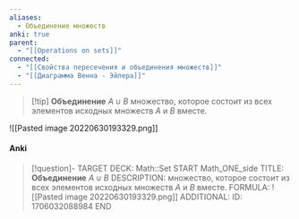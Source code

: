 ```yaml
---
aliases:
  - Объединение множеств
anki: true
parent:
  - "[[Operations on sets]]"
connected:
  - "[[Свойства пересечения и объединения множеств]]"
  - "[[Диаграмма Венна - Эйлера]]"
---
```


> [!tip] **Объединение** $A∪B$ 
множество, которое состоит из всех элементов исходных множеств $A$ и $B$ вместе. 

![[Pasted image 20220630193329.png]]

#### Anki
> [!question]-
TARGET DECK: Math::Set
START
Math_ONE_side
TITLE: **Объединение** $A∪B$ 
DESCRIPTION: множество, которое состоит из всех элементов исходных множеств $A$ и $B$ вместе. 
FORMULA: ![[Pasted image 20220630193329.png]]
ADDITIONAL:
ID: 1706032088984
END